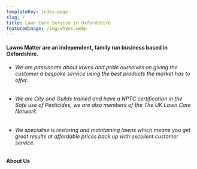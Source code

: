 ```yaml
---
templateKey: index-page
slug: /
title: Lawn Care Service in Oxfordshire
featuredimage: /img/whyus.webp
---
```


#### Lawns Matter are an independent, family run business based in Oxfordshire.

- ###### We are passionate about lawns and pride ourselves on giving the customer a bespoke service using the best products the market has to offer.
- ###### We are City and Guilds trained and have a NPTC certification in the Safe use of Pesticides, we are also members of the The UK Lawn Care Network.
- ###### We specialise is restoring and maintaining lawns which means you get great results at affordable prices back up with excellent customer service.

#### About Us
